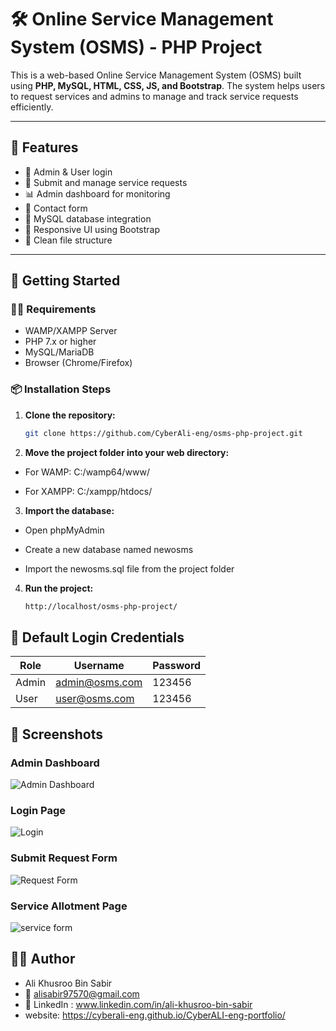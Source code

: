 # 🛠️ Online Service Management System (OSMS) - PHP Project

This is a web-based Online Service Management System (OSMS) built using **PHP, MySQL, HTML, CSS, JS, and Bootstrap**. The system helps users to request services and admins to manage and track service requests efficiently.

---

## 🔧 Features

- 🔐 Admin & User login
- 📝 Submit and manage service requests
- 📊 Admin dashboard for monitoring
- 💬 Contact form
- 📂 MySQL database integration
- 🎨 Responsive UI using Bootstrap
- 📁 Clean file structure

---

## 🚀 Getting Started

### 🧑‍💻 Requirements

- WAMP/XAMPP Server
- PHP 7.x or higher
- MySQL/MariaDB
- Browser (Chrome/Firefox)

### 📦 Installation Steps

1. **Clone the repository:**

   ```bash
   git clone https://github.com/CyberAli-eng/osms-php-project.git

2. **Move the project folder into your web directory:**

- For WAMP: C:/wamp64/www/

- For XAMPP: C:/xampp/htdocs/

3. **Import the database:**

- Open phpMyAdmin

- Create a new database named newosms

- Import the newosms.sql file from the project folder

4. **Run the project:**
   ``` bash
   http://localhost/osms-php-project/
   
## 👥 Default Login Credentials

|Role   | Username       | Password |
|-------|----------------|----------|
|Admin  |admin@osms.com  | 123456   |
|User   |user@osms.com   | 123456   |

## 📸 Screenshots

### Admin Dashboard  
![Admin Dashboard](screenshots/admin-dashboard.png.png)

### Login Page  
![Login](screenshots/user-login.png.png)

### Submit Request Form  
![Request Form](screenshots/request.png.png)

### Service Allotment Page  
![service form](screenshots/service-alloment.png.png)

## 🙋‍♂️ Author
- Ali Khusroo Bin Sabir
- 📧 alisabir97570@gmail.com
- 🔗 LinkedIn : www.linkedin.com/in/ali-khusroo-bin-sabir
- website: https://cyberali-eng.github.io/CyberALI-eng-portfolio/


